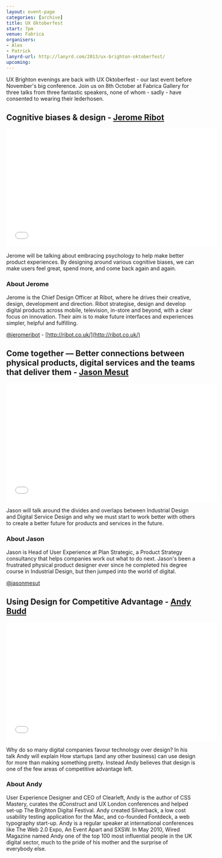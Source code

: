 ```yaml
---
layout: event-page
categories: [archive]
title: UX Oktoberfest
start: 7pm
venue: Fabrica
organisers: 
- Alex
- Patrick
lanyrd-url: http://lanyrd.com/2013/ux-brighton-oktoberfest/
upcoming: 
---
```


UX Brighton evenings are back with UX Oktoberfest - our last event before November's big conference. Join us on 8th October at Fabrica Gallery for three talks from three fantastic speakers, none of whom - sadly - have consented to wearing their lederhosen.

## Cognitive biases & design - [Jerome Ribot](http://twitter.com/ribotminimus)

<div class="embed-container vga">
<iframe width="560" height="315" src="//www.youtube.com/embed/SFPKRSAjsV4?list=PLmeBKCinpyZ-sEPG7a-pD0bHfU1Kfalu8" frameborder="0" allowfullscreen></iframe>	
</div>

Jerome will be talking about embracing psychology to help make better product experiences. By designing around various cognitive biases, we can make users feel great, spend more, and come back again and again.

### About Jerome

Jerome is the Chief Design Officer at Ribot, where he drives their creative, design, development and direction. Ribot strategise, design and develop digital products across mobile, television, in-store and beyond, with a clear focus on innovation. Their aim is to make future interfaces and experiences simpler, helpful and fulfilling.

[@jeromeribot](http://twitter.com/ribotminimus) - [http://ribot.co.uk/](http://ribot.co.uk/)


## Come together — Better connections between physical products, digital services and the teams that deliver them - [Jason Mesut](http://twitter.com/jasonmesut)

<div class="embed-container vga">
<iframe width="560" height="315" src="//www.youtube.com/embed/1JxC36cWWfw?list=PLmeBKCinpyZ-sEPG7a-pD0bHfU1Kfalu8" frameborder="0" allowfullscreen></iframe>	
</div>

Jason will talk around the divides and overlaps between Industrial Design and Digital Service Design and why we must start to work better with others to create a better future for products and services in the future.

### About Jason

Jason is Head of User Experience at Plan Strategic, a Product Strategy consultancy that helps companies work out what to do next. Jason's been a frustrated physical product designer ever since he completed his degree course in Industrial Design, but then jumped into the world of digital.

[@jasonmesut](http://twitter.com/jasonmesut)


## Using Design for Competitive Advantage - [Andy Budd](http://www.twitter.com/andybudd)

<div class="embed-container vga"><iframe width="560" height="315" src="//www.youtube.com/embed/otqFLcKGraQ?list=PLmeBKCinpyZ-sEPG7a-pD0bHfU1Kfalu8" frameborder="0" allowfullscreen></iframe></div>


Why do so many digital companies favour technology over design? In his talk Andy will explain How startups (and any other business) can use design for more than making something pretty. Instead Andy believes that design is one of the few areas of competitive advantage left.

### About Andy

User Experience Designer and CEO of Clearleft, Andy is the author of CSS Mastery, curates the dConstruct and UX London conferences and helped set-up The Brighton Digital Festival. Andy created Silverback, a low cost usability testing application for the Mac, and co-founded Fontdeck, a web typography start-up. Andy is a regular speaker at international conferences like The Web 2.0 Expo, An Event Apart and SXSW. In May 2010, Wired Magazine named Andy one of the top 100 most influential people in the UK digital sector, much to the pride of his mother and the surprise of everybody else.


<!-- ## Praise be to our mighty sponsors

Sponsor name

![Alt text](http://placekitten.com/200/124)

## Sponsor UX Brighton

- Sponsor us -->

